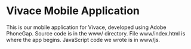 # Vivace Mobile Application 

This is our mobile application for Vivace, developed using Adobe PhoneGap. Source code is in the www/ directory. File www/index.html is where the app begins. JavaScript code we wrote is in www/js.